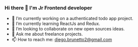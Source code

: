 ### Hi there 👋 I'm Jr Frontend developer

- 🔭 I’m currently working on a authenticated todo app project.
- 🌱 I’m currently learning ReactJs and Redux.
- 👯 I’m looking to collaborate on new open sources ideas.
- 💬 Ask me about freelance projects.
- 📫 How to reach me: diego.brunetto2@gmail.com


